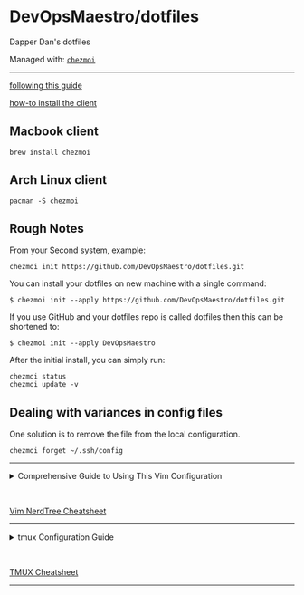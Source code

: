 # DevOpsMaestro/dotfiles

Dapper Dan's dotfiles

Managed with: [`chezmoi`](https://github.com/twpayne/chezmoi)

-----

[following this guide](https://www.chezmoi.io/quick-start/#set-up-a-new-machine-with-a-single-command)

[how-to install the client](https://www.chezmoi.io/install/)

## Macbook client

```shell
brew install chezmoi
```

## Arch Linux client

```shell
pacman -S chezmoi
```

## Rough Notes

From your Second system, example:

```shell
chezmoi init https://github.com/DevOpsMaestro/dotfiles.git
```

You can install your dotfiles on new machine with a single command:

```shell
$ chezmoi init --apply https://github.com/DevOpsMaestro/dotfiles.git
```

If you use GitHub and your dotfiles repo is called dotfiles then this can be shortened to:

```shell
$ chezmoi init --apply DevOpsMaestro
```

After the initial install, you can simply run:

```shell
chezmoi status
chezmoi update -v
```

## Dealing with variances in config files

One solution is to remove the file from the local configuration. 

```shell
chezmoi forget ~/.ssh/config
```

---

<details>
  <summary>Comprehensive Guide to Using This Vim Configuration</summary>

&nbsp;

This guide will walk you through how to use the provided Vim configuration, explaining what it does, how to get started, and how to take advantage of its features-even if you’ve never used it before.

---

### **1. First-Time Setup**

**a. Automatic Plugin Manager Installation**
- The configuration checks if [vim-plug](https://github.com/junegunn/vim-plug) (the plugin manager) is installed. If not, it downloads it automatically, so you don’t need to do anything manually here[2].
- When you first open Vim with this configuration, vim-plug will be installed if necessary.

**b. Installing Plugins**
- On your first launch, plugins may not be installed yet. The configuration will try to install missing plugins automatically.
- If you ever need to install plugins manually, run:
  ```
  :PlugInstall
  ```
- To update plugins later:
  ```
  :PlugUpdate
  ```
- To remove unused plugins:
  ```
  :PlugClean
  ```
- To see plugin changes:
  ```
  :PlugDiff
  ```

---

### **2. Key Plugins and Their Usage**

**a. Color Scheme: Catppuccin**
- The color scheme is set to “catppuccin_macchiato.” It will be applied automatically.
- If you want to change the theme, edit the relevant lines in the config.

**b. NERDTree (File Explorer)**
- Toggle NERDTree sidebar:  
  - `Ctrl+n`: Open NERDTree  
  - `Ctrl+t`: Toggle NERDTree  
  - `n` (usually `\n`): Focus NERDTree  
- NERDTree lets you browse, create, move, and delete files and folders quickly[4].
- Useful for visualizing your project structure.

**c. ALE (Asynchronous Lint Engine)**
- Provides real-time code linting and fixing for many languages[3].
- Errors and warnings show up as you type.
- To manually fix code in the current file:
  ```
  :ALEFix
  ```
- ALE is configured to lint and fix Python, YAML, Dockerfile, JSON, Terraform, and more.

**d. Airline**
- Provides a nice status/tab bar at the bottom of Vim.
- Shows file info, mode, and integrates with ALE to display linting status.

**e. Other Plugins**
- `auto-pairs`: Auto-closes brackets, quotes, etc.
- `goyo.vim`: Distraction-free writing mode (`:Goyo` command).

---

### **3. Key Mappings and Shortcuts**

**a. Window and Tab Navigation**
- Move between panes:  
  - `Ctrl+h`: Left  
  - `Ctrl+j`: Down  
  - `Ctrl+k`: Up  
  - `Ctrl+l`: Right
- Tabs:  
  - `F5`: Open new tab  
  - `F6`: Next tab  
  - `F7`: Previous tab  
  - `F8`: Open file under cursor in new tab

**b. Session Management**
- Save session:  
  - `ss` (usually `\ss`): Save current session  
- Restore session:  
  - `sr` (usually `\sr`): Reload last session

**c. Line Wrapping**
- Toggle line wrap:  
  - `F12`

---

### **4. Editing and Appearance**

- Line numbers are enabled.
- The 80th column is highlighted for code style.
- Syntax highlighting and true color support are enabled.
- Cursor line and column are highlighted for visibility.
- Search is enhanced:  
  - Case-insensitive by default, but case-sensitive if you use uppercase letters in your search.
  - Search results are highlighted as you type.

---

### **5. Indentation and Formatting**

- Tabs are set to 2 spaces (expandtab, shiftwidth=2, softtabstop=2).
- Auto-indentation is on.
- ALE will try to fix code formatting on save for supported languages.

---

### **6. Miscellaneous Features**

- Uses the system clipboard for copy/paste.
- Keeps 50 lines of command history.
- Enables wildmenu for better command-line completion.
- Disables line wrapping by default (toggle with `F12`).

---

### **7. Reloading the Configuration**

- When you save your `.vimrc`, it will automatically reload, so changes take effect immediately.

---

## **How to Get Started**

1. **Copy the configuration into your `~/.vimrc` file.**
2. **Open Vim.**  
   - The config will install vim-plug if needed and prompt to install plugins.
3. **Wait for plugin installation to finish.**
4. **Start editing!**  
   - Use the shortcuts above for navigation, session management, and file exploration.
5. **Explore Plugins:**  
   - Try toggling NERDTree (`Ctrl+t`), test ALE linting by opening a Python file, and open multiple tabs and splits.

---

## **Tips for New Users**

- If you’re new to Vim, learn basic commands first (`i` to insert, `:w` to save, `:q` to quit, `:wq` to save and quit)[1][6][7].
- Use the mappings and plugins to boost productivity, but don’t hesitate to look up Vim basics as needed.
- For more details on vim-plug, see its [usage guide][2].

---

**Summary:**  
This configuration turns Vim into a powerful, modern code editor with real-time linting, file navigation, session management, and a beautiful UI. Use the provided shortcuts and plugins to streamline your workflow, and don’t be afraid to experiment or customize further as you become more comfortable with Vim.

Citations:

[1] https://www.freecodecamp.org/news/vimrc-configuration-guide-customize-your-vim-editor/

[2] https://github.com/junegunn/vim-plug

[3] https://github.com/dmerejkowsky/vim-ale

[4] https://nickjanetakis.com/blog/i-use-nerdtree-in-vim-but-it-is-usually-not-for-opening-files

[5] https://dev.to/ethand91/my-basic-vim-setup-5hdf

[6] https://dev.to/aviavinav/vim-a-beginners-guide-from-a-beginner-b11

[7] https://www.jakewiesler.com/blog/getting-started-with-vim

[8] https://github.com/xolox/vim-session

[9] https://learnvimscriptthehardway.stevelosh.com/chapters/03.html

[10] https://hamvocke.com/blog/ansi-vim-color-scheme/

[11] https://www.tutorialspoint.com/vim/vim_navigating.htm

[12] https://askubuntu.com/questions/264258/changing-vim-editor-settings

[13] https://www.linode.com/docs/guides/writing-a-vim-plugin/

[14] https://dmerej.info/blog/post/lets-have-a-pint-of-vim-ale/

[15] https://github.com/preservim/nerdtree

[16] https://www.vim.org/scripts/script.php?script_id=2010

[17] https://vim.fandom.com/wiki/Mapping_keys_in_Vim_-_Tutorial_(Part_1)

[18] https://www.linode.com/docs/guides/vim-color-schemes/

[19] https://www.linuxfoundation.org/blog/blog/classic-sysadmin-vim-101-a-beginners-guide-to-vim

[20] https://www.reddit.com/r/vim/comments/viunvt/setting_up_good_vim_workflow_as_a_beginner/

</details>

&nbsp;

[Vim NerdTree Cheatsheet](https://github.com/DevOpsMaestro/dotfiles/blob/main/cheatsheet_nerdtree.md)

---

<details>
  <summary>tmux Configuration Guide</summary>

&nbsp;

This guide explains key features and commands for the [DevOpsMaestro tmux configuration](https://github.com/DevOpsMaestro/dotfiles/blob/main/dot_tmux.conf.tmpl), which uses **`Ctrl+Space`** as the prefix key. The configuration emphasizes efficiency, Vi-style navigation, and plugin integration[1][2].

---

### **Essential Key Bindings**  

**Prefix Key**  
- Default prefix: **`Ctrl+Space`**  

---

### **Session Management**  
- **Create new session**: `tmux new -s `  
- **Detach from session**: `Prefix + d`  
- **List sessions**: `tmux ls`  
- **Attach to session**: `tmux attach -t `  
- **Kill session**: `Prefix + x` (confirm with `y`)[1]  

---

### **Window Management**  
- **New window**: `Prefix + w`  
- **Next window**: `Prefix + n`  
- **Previous window**: `Prefix + p`  
- **Rename window**: `Prefix + ,`  
- **Close window**: `Prefix + &`  

---

### **Pane Management**  
- **Split vertically**: `Prefix + v`  
- **Split horizontally**: `Prefix + h`  
- **Switch panes**:  
  - `Prefix + Arrow Keys` (direction-based)  
  - `Prefix + o` (cycle order)  
- **Resize panes**: `Prefix + Ctrl + Arrow Keys`  
- **Kill pane**: `Prefix + x`  

---

### **Vi-Style Copy Mode**  
- **Enter copy mode**: `Prefix + [`  
- **Start selection**: `v` (Vi mode)  
- **Copy selection**: `y`  
- **Paste buffer**: `Prefix + ]`  
- **Quick copy to system clipboard**: `Ctrl+Shift+c`[2]  

---

### **Plugin Shortcuts**  
- **tmux-resurrect** (session backup):  
  - Save session: `Prefix + Ctrl+s`  
  - Restore session: `Prefix + Ctrl+r`  
- **vim-tmux-navigator** (seamless Vim/tmux navigation):  
  - Use `Ctrl+h/j/k/l` to move between Vim splits and tmux panes[2].  

---

### **Configuration & Debugging**  
- **Reload config**: `Prefix + r` (displays "Reloaded!" confirmation)  
- **List all bindings**: `Prefix + ?`  
- **Open notes file**: `Ctrl+Alt+n` (opens in split pane with `lvim`)[2]  

---

### **Advanced Features**  
- **Synchronize panes**:  
  - Enable: `Prefix + :setw synchronize-panes on`  
  - Disable: `Prefix + :setw synchronize-panes off`  
- **256-color support**: Preconfigured for terminal and Neovim compatibility[2].  

---

**Pro Tips**  
- All new splits/windows inherit the current working directory.  
- Use `Prefix + Ctrl+c`/`Ctrl+v` for cross-terminal clipboard integration[2].  
- Customize further by editing `~/.tmux.conf`.  

For the latest updates, refer to the [official cheatsheet](https://github.com/DevOpsMaestro/dotfiles/blob/main/cheatsheet_tmux.md)[1].

Citations:

[1] https://github.com/DevOpsMaestro/dotfiles/blob/main/cheatsheet_tmux.md

[2] https://github.com/akitaonrails/dotfiles/blob/main/dot_tmux.conf.tmpl

[3] https://github.com/NotHarshhaa/devops-cheatsheet/blob/master/Version-Control/GitLab.md

[4] https://github.com/signalpillar/dotfiles/blob/master/dot_tmux.conf.tmpl

[5] https://gerrit.avm99963.com/plugins/gitiles/dotfiles-external/+/b5fe60fafb87dbe165bf7f1d8655a25ccc7329db/dot_tmux.conf.tmpl

---

</details>

&nbsp;

[TMUX Cheatsheet](https://github.com/DevOpsMaestro/dotfiles/blob/main/cheatsheet_tmux.md)

---

&nbsp;
